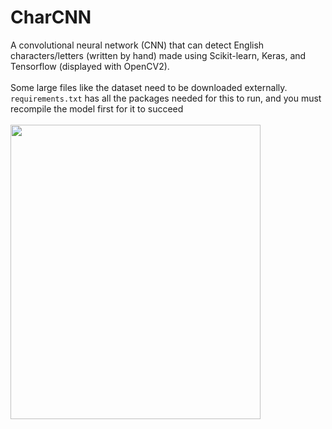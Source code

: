 # CharCNN
A convolutional neural network (CNN) that can detect English characters/letters (written by hand) made using Scikit-learn, Keras, and Tensorflow (displayed with OpenCV2).<br/><br/>
Some large files like the dataset need to be downloaded externally. `requirements.txt` has all the packages needed for this to run, and you must recompile the model first for it to succeed<br/><br/>
<img src="https://user-images.githubusercontent.com/46657513/130305710-55701bc8-ee23-4b59-a983-003fb3afc6da.png" width="400" height="471">

